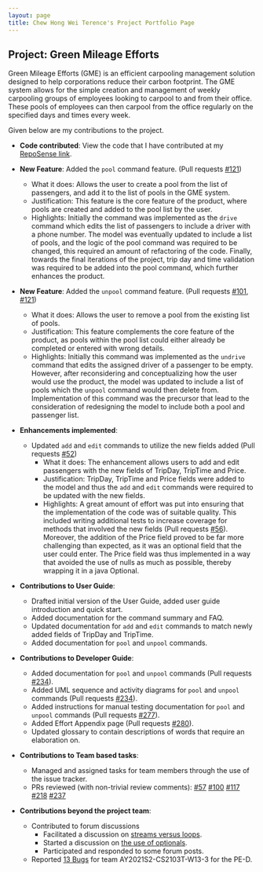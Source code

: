 ```yaml
---
layout: page
title: Chew Hong Wei Terence's Project Portfolio Page
---
```


## Project: Green Mileage Efforts

Green Mileage Efforts (GME) is an efficient carpooling management solution designed to help corporations reduce their 
carbon footprint. The GME system allows for the simple creation and management of weekly carpooling groups of employees 
looking to carpool to and from their office. These pools of employees can then carpool from the office 
regularly on the specified days and times every week.

Given below are my contributions to the project.

* **Code contributed**: View the code that I have contributed at my
  [RepoSense link](https://nus-cs2103-ay2021s2.github.io/tp-dashboard/?search=&sort=groupTitle&sortWithin=title&timeframe=commit&mergegroup=&groupSelect=groupByRepos&breakdown=true&checkedFileTypes=docs~functional-code~test-code~other&since=&tabOpen=true&tabType=authorship&tabAuthor=chewterence&tabRepo=AY2021S2-CS2103T-W10-1%2Ftp%5Bmaster%5D&authorshipIsMergeGroup=false&authorshipFileTypes=docs~functional-code~test-code).

* **New Feature**: Added the `pool` command feature. (Pull requests [\#121](https://github.com/AY2021S2-CS2103T-W10-1/tp/pull/121))
  * What it does: Allows the user to create a pool from the list of passengers, and add it to the list of pools in the GME system.
  * Justification: This feature is the core feature of the product, where pools are created and added to the pool list by the user.
  * Highlights: Initially the command was implemented as the `drive` command which edits the list of passengers to include a driver with a phone
    number. The model was eventually updated to include a list of pools, and the logic of the pool command was required to be changed,
    this required an amount of refactoring of the code. Finally, towards the final iterations of the project, trip day and time validation was required to be
    added into the pool command, which further enhances the product.

* **New Feature**: Added the `unpool` command feature. (Pull requests [\#101](https://github.com/AY2021S2-CS2103T-W10-1/tp/pull/101), 
  [\#121](https://github.com/AY2021S2-CS2103T-W10-1/tp/pull/121))
  * What it does: Allows the user to remove a pool from the existing list of pools.
  * Justification: This feature complements the core feature of the product, as pools within the pool list could either 
    already be completed or entered with wrong details.
  * Highlights: Initially this command was implemented as the `undrive` command that edits the assigned driver of a passenger to be empty. However, after
    reconsidering and conceptualizing how the user would use the product, the model was updated to include a list of pools which the `unpool` command would then delete from.
    Implementation of this command was the precursor that lead to the consideration of redesigning the model to include both a pool and passenger list.

* **Enhancements implemented**:
  * Updated `add` and `edit` commands to utilize the new fields added (Pull requests [\#52](https://github.com/AY2021S2-CS2103T-W10-1/tp/commit/cc6891e016c15be52a00996aa8a74f383efb2e7e))
    * What it does: The enhancement allows users to add and edit passengers with the new fields of TripDay, TripTime and Price.
    * Justification: TripDay, TripTime and Price fields were added to the model and thus the `add` and `edit` commands were required to
      be updated with the new fields.
    * Highlights: A great amount of effort was put into ensuring that the implementation of the code was of suitable quality. This included
      writing additional tests to increase coverage for methods that involved the new fields 
      (Pull requests [\#56](https://github.com/AY2021S2-CS2103T-W10-1/tp/commit/85b7432bce0d7bbc5dba1b961959e919b297f6d8)).
      Moreover, the addition of the Price field proved to be far more challenging than expected, as it was an optional field that the user could enter.
      The Price field was thus implemented in a way that avoided the use of nulls as much as possible, thereby wrapping it in a java Optional.

* **Contributions to User Guide**:
  * Drafted initial version of the User Guide, added user guide introduction and quick start.
  * Added documentation for the command summary and FAQ.
  * Updated documentation for `add` and `edit` commands to match newly added fields of TripDay and TripTime.
  * Added documentation for `pool` and `unpool` commands.
  
* **Contributions to Developer Guide**:
  * Added documentation for `pool` and `unpool` commands (Pull requests [\#234](https://github.com/AY2021S2-CS2103T-W10-1/tp/pull/234)).
  * Added UML sequence and activity diagrams for `pool` and `unpool` commands (Pull requests [\#234](https://github.com/AY2021S2-CS2103T-W10-1/tp/pull/234)).
  * Added instructions for manual testing documentation for `pool` and `unpool` commands (Pull requests [\#277](https://github.com/AY2021S2-CS2103T-W10-1/tp/pull/277)).
  * Added Effort Appendix page (Pull requests [\#280](https://github.com/AY2021S2-CS2103T-W10-1/tp/pull/280)).
  * Updated glossary to contain descriptions of words that require an elaboration on.

* **Contributions to Team based tasks**:
  * Managed and assigned tasks for team members through the use of the issue tracker.
  * PRs reviewed (with non-trivial review comments):
    [\#57](https://github.com/AY2021S2-CS2103T-W10-1/tp/pull/57)
    [\#100](https://github.com/AY2021S2-CS2103T-W10-1/tp/pull/100)
    [\#117](https://github.com/AY2021S2-CS2103T-W10-1/tp/pull/117)
    [\#218](https://github.com/AY2021S2-CS2103T-W10-1/tp/pull/218)
    [\#237](https://github.com/AY2021S2-CS2103T-W10-1/tp/pull/237)

* **Contributions beyond the project team**:
  * Contributed to forum discussions
    * Facilitated a discussion on [streams versus loops](https://github.com/nus-cs2103-AY2021S2/forum/issues/145).
    * Started a discussion on [the use of optionals](https://github.com/nus-cs2103-AY2021S2/forum/issues/243).
    * Participated and responded to some forum posts.
  * Reported [13 Bugs](https://github.com/chewterence/ped/issues) for team AY2021S2-CS2103T-W13-3 for the PE-D.
